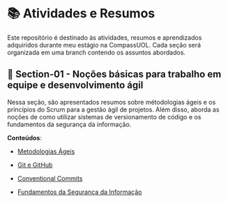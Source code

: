 # 📚 Atividades e Resumos
Este repositório é destinado às atividades, resumos e aprendizados adquiridos durante meu estágio na CompassUOL.
Cada seção será organizada em uma branch contendo os assuntos abordados. 

## 📁 Section-01 - Noções básicas para trabalho em equipe e desenvolvimento ágil
Nessa seção, são apresentados resumos sobre métodologias ágeis e os princípios do Scrum para a gestão ágil de projetos. Além disso, aborda as noções de como utilizar sistemas de versionamento de código e os fundamentos da segurança da informação.

**Conteúdos**:
- [Metodologias Ágeis](https://github.com/vitoriaalbuqrq/atividades-estagio-compassuol/blob/main/section-01/metodologia-ageis.md#%EF%B8%8F-metodologias-%C3%A1geis)

- [Git e GitHub](https://github.com/vitoriaalbuqrq/atividades-estagio-compassuol/blob/main/section-01/git-github.md#git-e-github)

- [Conventional Commits](https://github.com/vitoriaalbuqrq/atividades-estagio-compassuol/blob/main/section-01/conventional-commits.md#conventional-commits)

- [Fundamentos da Segurança da Informação](https://github.com/vitoriaalbuqrq/atividades-estagio-compassuol/blob/main/section-01/fundamentos-seguran%C3%A7a-informacao.md#fundamento-da-seguran%C3%A7a-da-informa%C3%A7%C3%A3o)